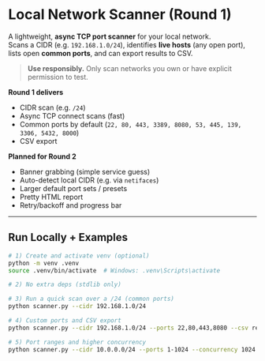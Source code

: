 # Local Network Scanner (Round 1)

A lightweight, **async TCP port scanner** for your local network.  
Scans a CIDR (e.g. `192.168.1.0/24`), identifies **live hosts** (any open port), lists open **common ports**, and can export results to CSV.

> **Use responsibly.** Only scan networks you own or have explicit permission to test.

**Round 1 delivers**
- CIDR scan (e.g. `/24`)
- Async TCP connect scans (fast)
- Common ports by default (`22, 80, 443, 3389, 8080, 53, 445, 139, 3306, 5432, 8000`)
- CSV export

**Planned for Round 2**
- Banner grabbing (simple service guess)
- Auto-detect local CIDR (e.g. via `netifaces`)
- Larger default port sets / presets
- Pretty HTML report
- Retry/backoff and progress bar

---

## Run Locally + Examples
```bash
# 1) Create and activate venv (optional)
python -m venv .venv
source .venv/bin/activate  # Windows: .venv\Scripts\activate

# 2) No extra deps (stdlib only)

# 3) Run a quick scan over a /24 (common ports)
python scanner.py --cidr 192.168.1.0/24

# 4) Custom ports and CSV export
python scanner.py --cidr 192.168.1.0/24 --ports 22,80,443,8080 --csv results.csv

# 5) Port ranges and higher concurrency
python scanner.py --cidr 10.0.0.0/24 --ports 1-1024 --concurrency 1024 --timeout 0.3
